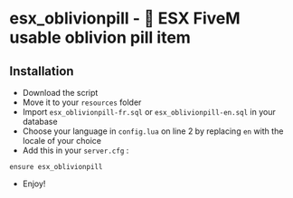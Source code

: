 # esx_oblivionpill - 💊 ESX FiveM usable oblivion pill item

## Installation

- Download the script
- Move it to your `resources` folder
- Import `esx_oblivionpill-fr.sql` or `esx_oblivionpill-en.sql` in your database
- Choose your language in `config.lua` on line 2 by replacing `en` with the locale of your choice
- Add this in your `server.cfg` :

```
ensure esx_oblivionpill
```

- Enjoy!
